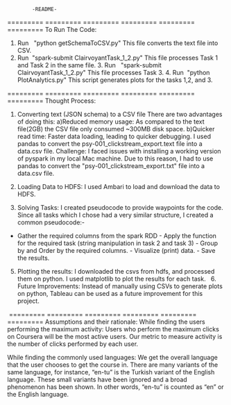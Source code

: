 			-README-
========= ========= ========= ========= ========= =========
To Run The Code:
1. Run      "python getSchemaToCSV.py" This file converts the text file into CSV.
2. Run       "spark-submit ClairvoyantTask_1_2.py" This file processes Task 1 and Task 2 in the same file. 3. Run        "spark-submit ClairvoyantTask_1_2.py" This file processes Task 3. 4. Run       "python PlotAnalytics.py" This script generates plots for the tasks 1,2, and 3.

========= ========= ========= ========= ========= =========
Thought Process:

1. Converting text (JSON schema) to a CSV file
There are two advantages of doing this: a)Reduced memory usage: As compared to the text file(2GB) the CSV file only consumed ~300MB disk space. b)Quicker read time: Faster data loading, leading to quicker debugging. I used pandas to convert the psy-001_clickstream_export.text file into a data.csv file.
Challenge: I faced issues with installing a working version of pyspark in my local Mac machine. Due to this reason, I had to use pandas to convert the "psy-001_clickstream_export.txt" file into a data.csv file.


3. Loading Data to HDFS: I used Ambari to load and download the data to HDFS.  
4. Solving Tasks: I created pseudocode to provide waypoints for the code. Since all tasks which I chose had a very similar structure, I created a common pseudocode:-
- Gather the required columns from the spark RDD - Apply the function for the required task (string manipulation in task 2 and task 3) - Group by and Order by the required columns. - Visualize (print) data. - Save the results. 

5. Plotting the results: I downloaded the csvs from hdfs, and processed them on python. I used matplotlib to plot the results for each task.   6. Future Improvements: Instead of manually using CSVs to generate plots on python, Tableau can be used as a future improvement for this project. 


 ========= ========= ========= ========= ========= =========
Assumptions and their rationale:
While finding the users performing the maximum activity:
Users who perform the maximum clicks on Coursera will be the most active users. Our metric to measure activity is the number of clicks performed by each user.

While finding the commonly used languages:
We get the overall language that the user chooses to get the course in. There are many variants of the same language, for instance, “en-tu” is the Turkish variant of the English language. These small variants have been ignored and a broad phenomenon has been shown. In other words, “en-tu” is counted as “en” or the English language.
